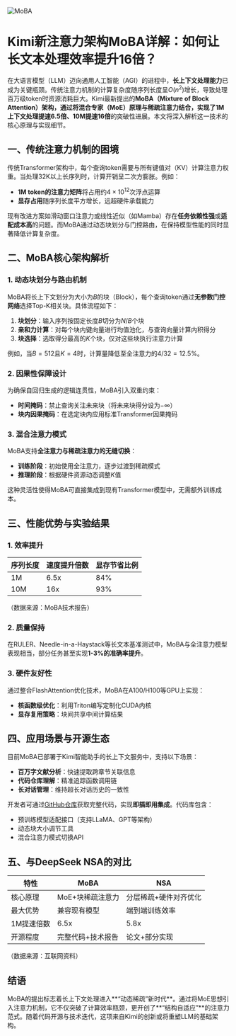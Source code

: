![MoBA](BigModel/MoBA/MoBA.png)
# Kimi新注意力架构MoBA详解：如何让长文本处理效率提升16倍？

在大语言模型（LLM）迈向通用人工智能（AGI）的进程中，**长上下文处理能力**已成为关键瓶颈。传统注意力机制的计算复杂度随序列长度呈$O(n^2)$增长，导致处理百万级token时资源消耗巨大。Kimi最新提出的**MoBA（Mixture of Block Attention）**架构，通过将混合专家（MoE）原理与稀疏注意力结合，实现了**1M上下文处理提速6.5倍、10M提速16倍**的突破性进展。本文将深入解析这一技术的核心原理与实现细节。

## 一、传统注意力机制的困境
传统Transformer架构中，每个查询token需要与所有键值对（KV）计算注意力权重。当处理32K以上长序列时，计算开销呈二次方膨胀。例如：
- **1M token的注意力矩阵**将占用约$4 \times 10^{12}$次浮点运算
- **显存占用**随序列长度平方增长，远超硬件承载能力

现有改进方案如滑动窗口注意力或线性近似（如Mamba）存在**任务依赖性强**或**适配成本高**的问题。而MoBA通过动态块划分与门控路由，在保持模型性能的同时显著降低计算复杂度。

## 二、MoBA核心架构解析
### 1. 动态块划分与路由机制
MoBA将长上下文划分为大小为$B$的块（Block），每个查询token通过**无参数门控网络**选择Top-K相关块。具体流程如下：
1. **块划分**：输入序列按固定长度$B$切分为$N/B$个块
2. **亲和力计算**：对每个块内键向量进行均值池化，与查询向量计算内积得分
3. **块选择**：选取得分最高的$K$个块，仅对这些块执行注意力计算

例如，当$B=512$且$K=4$时，计算量降低至全注意力的$4/32=12.5\%$。

### 2. 因果性保障设计
为确保自回归生成的逻辑连贯性，MoBA引入双重约束：
- **时间掩码**：禁止查询关注未来块（将未来块得分设为$-\infty$）
- **块内因果掩码**：在选定块内应用标准Transformer因果掩码

### 3. 混合注意力模式
MoBA支持**全注意力与稀疏注意力的无缝切换**：
- **训练阶段**：初始使用全注意力，逐步过渡到稀疏模式
- **推理阶段**：根据硬件资源动态调整$K$值

这种灵活性使得MoBA可直接集成到现有Transformer模型中，无需额外训练成本。

## 三、性能优势与实验结果
### 1. 效率提升
| 序列长度 | 速度提升倍数 | 显存节省比例 |
|----------|--------------|--------------|
| 1M       | 6.5x         | 84%          |
| 10M      | 16x          | 93%          |

（数据来源：MoBA技术报告）

### 2. 质量保持
在RULER、Needle-in-a-Haystack等长文本基准测试中，MoBA与全注意力模型表现相当，部分任务甚至实现**1-3%的准确率提升**。

### 3. 硬件友好性
通过整合FlashAttention优化技术，MoBA在A100/H100等GPU上实现：
- **核函数级优化**：利用Triton编写定制化CUDA内核
- **显存复用策略**：块间共享中间计算结果

## 四、应用场景与开源生态
目前MoBA已部署于Kimi智能助手的长上下文服务中，支持以下场景：
- **百万字文献分析**：快速提取跨章节关联信息
- **代码仓库理解**：精准追踪函数调用链
- **长对话管理**：维持超长对话历史的一致性

开发者可通过[GitHub仓库](https://github.com/MoonshotAI/moba)获取完整代码，实现**即插即用集成**。代码库包含：
- 预训练模型适配接口（支持LLaMA、GPT等架构）
- 动态块大小调节工具
- 混合注意力模式切换API

## 五、与DeepSeek NSA的对比
| 特性         | MoBA                     | NSA                      |
|--------------|--------------------------|--------------------------|
| 核心原理     | MoE+块稀疏注意力        | 分层稀疏+硬件对齐优化    |
| 最大优势     | 兼容现有模型             | 端到端训练效率           |
| 1M提速倍数   | 6.5x                    | 5.8x                    |
| 开源程度     | 完整代码+技术报告        | 论文+部分实现            |
（数据来源：互联网资料）

## 结语
MoBA的提出标志着长上下文处理进入**“动态稀疏”新时代**。通过将MoE思想引入注意力机制，它不仅突破了计算效率瓶颈，更开创了**“结构自适应”**的注意力范式。随着代码开源与技术迭代，这项来自Kimi的创新或将重塑LLM的基础架构。
